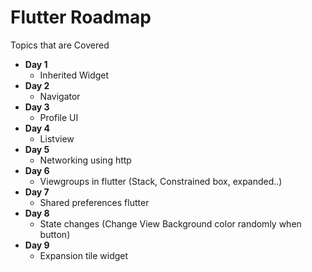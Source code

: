# Flutter Roadmap
Topics that are Covered 

* **Day 1** 
  * Inherited Widget
* **Day 2** 
  * Navigator 
* **Day 3**
  * Profile UI
* **Day 4**
  * Listview
* **Day 5**
  * Networking using http
* **Day 6**
  * Viewgroups in flutter (Stack, Constrained box, expanded..)
* **Day 7**
  * Shared preferences flutter
* **Day 8**
  * State changes (Change View Background color randomly when button)
* **Day 9**
  * Expansion tile widget

